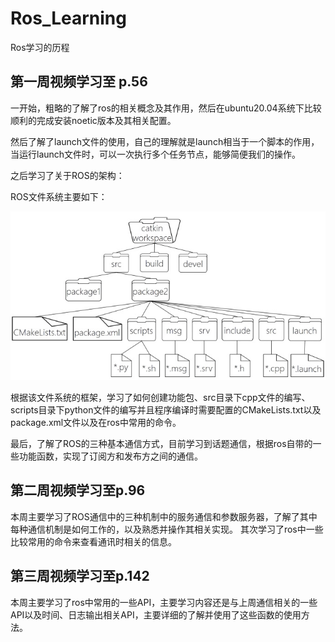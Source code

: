 # Ros_Learning
Ros学习的历程

## 第一周视频学习至 p.56
一开始，粗略的了解了ros的相关概念及其作用，然后在ubuntu20.04系统下比较顺利的完成安装noetic版本及其相关配置。

然后了解了launch文件的使用，自己的理解就是launch相当于一个脚本的作用，当运行launch文件时，可以一次执行多个任务节点，能够简便我们的操作。

之后学习了关于ROS的架构：

ROS文件系统主要如下：

![文件系统](./README.assets/文件系统.jpg)

根据该文件系统的框架，学习了如何创建功能包、src目录下cpp文件的编写、scripts目录下python文件的编写并且程序编译时需要配置的CMakeLists.txt以及package.xml文件以及在ros中常用的命令。

最后，了解了ROS的三种基本通信方式，目前学习到话题通信，根据ros自带的一些功能函数，实现了订阅方和发布方之间的通信。


## 第二周视频学习至p.96
本周主要学习了ROS通信中的三种机制中的服务通信和参数服务器，了解了其中每种通信机制是如何工作的，以及熟悉并操作其相关实现。
其次学习了ros中一些比较常用的命令来查看通讯时相关的信息。


## 第三周视频学习至p.142
本周主要学习了ros中常用的一些API，主要学习内容还是与上周通信相关的一些API以及时间、日志输出相关API，主要详细的了解并使用了这些函数的使用方法。